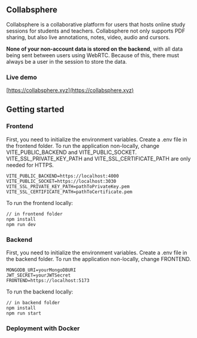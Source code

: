 ## Collabsphere
Collabsphere is a collaborative platform for users that hosts online study sessions for students and teachers. Collabsphere not only supports PDF sharing, but also live annotations, notes, video, audio and cursors.

__None of your non-account data is stored on the backend__, with all data being sent between users using WebRTC. Because of this, there must always be a user in the session to store the data.

### Live demo
[https://collabsphere.xyz](https://collabsphere.xyz)

## Getting started
### Frontend
First, you need to initialize the environment variables. Create a .env file in the frontend folder. To run the application non-locally, change VITE_PUBLIC_BACKEND and VITE_PUBLIC_SOCKET. VITE_SSL_PRIVATE_KEY_PATH and VITE_SSL_CERTIFICATE_PATH are only needed for HTTPS.
```
VITE_PUBLIC_BACKEND=https://localhost:4000
VITE_PUBLIC_SOCKET=https://localhost:3030
VITE_SSL_PRIVATE_KEY_PATH=pathToPrivateKey.pem
VITE_SSL_CERTIFICATE_PATH=pathToCertificate.pem
```
To run the frontend locally:
```
// in frontend folder
npm install
npm run dev
```

### Backend

First, you need to initialize the environment variables. Create a .env file in the backend folder. To run the application non-locally, change FRONTEND.
```
MONGODB_URI=yourMongoDBURI
JWT_SECRET=yourJWTSecret
FRONTEND=https://localhost:5173
```
To run the backend locally:
```
// in backend folder
npm install
npm run start
```

### Deployment with Docker